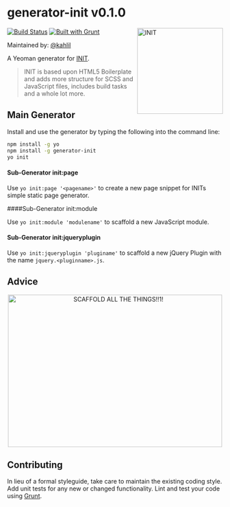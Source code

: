 # generator-init v0.1.0

<img src="http://rawgithub.com/use-init/init/master/logo.svg" alt="INIT" title="INIT" width="200" align="right">

[![Build Status](https://travis-ci.org/use-init/generator-init.png)](https://travis-ci.org/use-init/generator-init) [![Built with Grunt](https://cdn.gruntjs.com/builtwith.png)](http://gruntjs.com/)

Maintained by: [@kahlil](https://github.com/kahlil)

A Yeoman generator for [INIT](http://use-init.com).

> INIT is based upon HTML5 Boilerplate and adds more structure for SCSS and JavaScript files, includes build tasks and a whole lot more.

## Main Generator

Install and use the generator by typing the following into the command line:

```sh
npm install -g yo
npm install -g generator-init
yo init
```

#### Sub-Generator init:page

Use `yo init:page '<pagename>'` to create a new page snippet for INITs simple static page generator.

####Sub-Generator init:module

Use `yo init:module 'modulename'` to scaffold a new JavaScript module.

#### Sub-Generator init:jqueryplugin

Use `yo init:jqueryplugin 'pluginame'` to scaffold a new jQuery Plugin with the name `jquery.<pluginname>.js`.

## Advice

<p align="center">
  <img src="https://raw.github.com/use-init/generator-init/master/scaffoldallthethings.png" alt="SCAFFOLD ALL THE THINGS!!1!" title="SCAFFOLD ALL THE THINGS!!1!" width="500" height="355" align="center">
</p>

## Contributing

In lieu of a formal styleguide, take care to maintain the existing coding style. Add unit tests for any new or changed functionality. Lint and test your code using [Grunt](http://gruntjs.com/).
